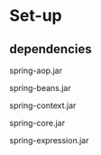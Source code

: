 # Set-up

## dependencies

spring-aop.jar

spring-beans.jar

spring-context.jar

spring-core.jar

spring-expression.jar



